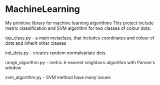 # MachineLearning
My primitive library for machine learning algorithms
This project include metric classification and SVM algorithm for two classes of colour dots. 

top_class.py - a main metaclass, that includes coordinates and colour of dots and inherit other classes

init_dots.py - creates random normalvariate dots

range_algorithm.py - metric k-nearest neighbors algorithm with Parsen's window

svm_algorithm.py - SVM method have many issues
